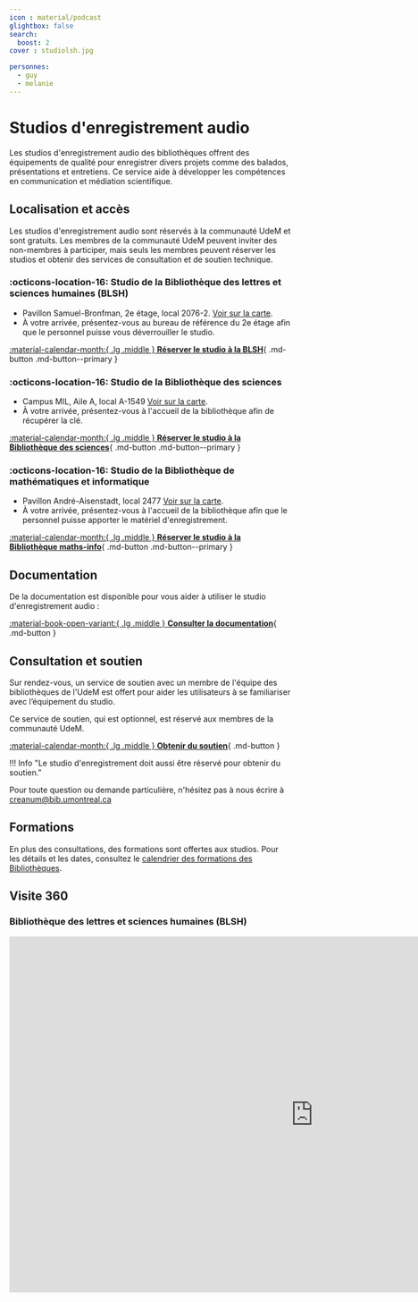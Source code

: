 ```yaml
---
icon : material/podcast
glightbox: false
search:
  boost: 2
cover : studiolsh.jpg

personnes:
  - guy
  - melanie
---
```


# Studios d'enregistrement audio

Les studios d'enregistrement audio des bibliothèques offrent des équipements de qualité pour enregistrer divers projets comme des balados, présentations et entretiens. Ce service aide à développer les compétences en communication et médiation scientifique.

## Localisation et accès

Les studios d'enregistrement audio sont réservés à la communauté UdeM et sont gratuits. 
Les membres de la communauté UdeM peuvent inviter des non-membres à participer, mais seuls les membres peuvent réserver les studios et obtenir des services de consultation et de soutien technique.

### :octicons-location-16: Studio de la Bibliothèque des lettres et sciences humaines (BLSH)

- Pavillon Samuel-Bronfman, 2e étage, local 2076-2. [Voir sur la carte](https://maps.app.goo.gl/6HsLMAxoBWpQZgcD8).
- À votre arrivée, présentez-vous au bureau de référence du 2e étage afin que le personnel puisse vous déverrouiller le studio.

[:material-calendar-month:{ .lg .middle } **Réserver le studio à la BLSH**](https://calendrier.bib.umontreal.ca/space/21911){ .md-button .md-button--primary }

### :octicons-location-16: Studio de la Bibliothèque des sciences  
- Campus MIL, Aile A, local A-1549 [Voir sur la carte](https://maps.app.goo.gl/BwmR9ty8qfqYiKAK7).
- À votre arrivée, présentez-vous à l'accueil de la bibliothèque afin de récupérer la clé.

[:material-calendar-month:{ .lg .middle } **Réserver le studio à la Bibliothèque des sciences**](https://calendrier.bib.umontreal.ca/space/21911){ .md-button .md-button--primary }

### :octicons-location-16: Studio de la Bibliothèque de mathématiques et informatique
- Pavillon André-Aisenstadt, local 2477 [Voir sur la carte](https://maps.app.goo.gl/jJ4E8nj2TeAJJc3C7).
- À votre arrivée, présentez-vous à l'accueil de la bibliothèque afin que le personnel puisse apporter le matériel d'enregistrement.

[:material-calendar-month:{ .lg .middle } **Réserver le studio à la Bibliothèque maths-info**](https://calendrier.bib.umontreal.ca/space/24357){ .md-button .md-button--primary }

## Documentation

De la documentation est disponible pour vous aider à utiliser le studio d'enregistrement audio :

[:material-book-open-variant:{ .lg .middle } **Consulter la documentation**](../medias/audio/guide-audio.md){ .md-button  }

## Consultation et soutien

Sur rendez-vous, un service de soutien avec un membre de l'équipe des bibliothèques de l'UdeM est offert pour aider les utilisateurs à se familiariser avec l’équipement du studio.

Ce service de soutien, qui est optionnel, est réservé aux membres de la communauté UdeM.

[:material-calendar-month:{ .lg .middle } **Obtenir du soutien**](https://outlook.office365.com/owa/calendar/StudiodenregistrementdeBLSHTGD@Udemontreal.onmicrosoft.com/bookings/?skipRedirect=1){ .md-button }

!!! Info "Le studio d'enregistrement doit aussi être réservé pour obtenir du soutien."

Pour toute question ou demande particulière, n'hésitez pas à nous écrire à creanum@bib.umontreal.ca

## Formations
En plus des consultations, des formations sont offertes aux studios. Pour les détails et les dates, consultez le [calendrier des formations des Bibliothèques](https://bib.umontreal.ca/formations/calendrier).

## Visite 360

### Bibliothèque des lettres et sciences humaines (BLSH)

<iframe src="https://bibumontreal.h5p.com/content/1292278507800175298/embed" aria-label="BLSH - Studio d'enregistrement audio" width="1088" height="637" frameborder="0" allowfullscreen="allowfullscreen" allow="autoplay *; geolocation *; microphone *; camera *; midi *; encrypted-media *"></iframe><script src="https://bibumontreal.h5p.com/js/h5p-resizer.js" charset="UTF-8"></script>
